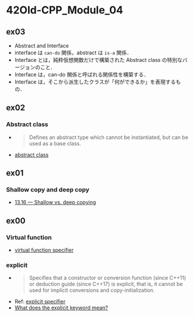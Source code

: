 # 42Old-CPP_Module_04

## ex03
- Abstract and Interface
- interface は `can-do` 関係，abstract は `is-a` 関係．
- Interface とは，純粋仮想関数だけで構築された Abstract class の特別なバージョンのこと．
- Interface は，can-do 関係と呼ばれる関係性を構築する．
- Interface は，そこから派生したクラスが「何ができるか」を表現するもの．

## ex02
### Abstract class
- > Defines an abstract type which cannot be instantiated, but can be used as a base class.
- [abstract class](https://en.cppreference.com/w/cpp/language/abstract_class)

## ex01
### Shallow copy and deep copy
- [13.16 — Shallow vs. deep copying](https://www.learncpp.com/cpp-tutorial/shallow-vs-deep-copying/)

## ex00
### Virtual function
- [virtual function specifier](https://en.cppreference.com/w/cpp/language/virtual)

### explicit
- > Specifies that a constructor or conversion function (since C++11) or deduction guide (since C++17) is explicit, that is, it cannot be used for implicit conversions and copy-initialization.
- Ref: [explicit specifier](https://en.cppreference.com/w/cpp/language/explicit)
- [What does the explicit keyword mean?](https://stackoverflow.com/questions/121162/what-does-the-explicit-keyword-mean)
